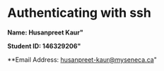 # Authenticating with ssh

**Name: Husanpreet Kaur"**

**Student ID: 146329206"**

**Email Address: husanpreet-kaur@myseneca.ca"
